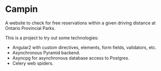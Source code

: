 # Campin

A website to check for free reservations within a given driving distance at Ontario Provincial Parks.

This is a project to try out some technologies:

* Angular2 with custom directives, elements, form fields, validators, etc.
* Asynchronous Pyramid backend.
* Asyncpg for asynchronous database access to Postgres.
* Celery web spiders.
